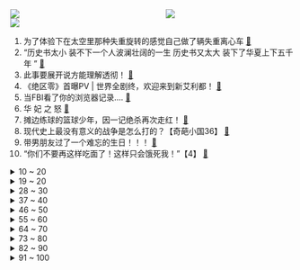 <div >
	<a style="float:left;width:55%;" href = "https://github.com/anuraghazra/github-readme-stats">
	 <img src = "https://github-readme-stats.vercel.app/api?username=iuuuuuaena&theme=buefy&show_icons=true"/>
	</a>
	<a  style="float:right;width:45%" href = "https://github.com/anuraghazra/github-readme-stats">
	 <img  src="https://github-readme-stats.vercel.app/api/top-langs/?username=anuraghazra&layout=compact"/>
	</a>
	</div>

[![](https://img.shields.io/badge/jxd-@jxdgogogo.xyz-yellowgreen.svg)](https://www.jxdgogogo.xyz)<br>
1. 为了体验下在太空里那种失重旋转的感觉自己做了辆失重离心车 [:link:](//www.bilibili.com/video/BV1pU4y1S73k) <br>
2. “历史书太小 装不下一个人波澜壮阔的一生   历史书又太大 装下了华夏上下五千年 ” [:link:](//www.bilibili.com/video/BV1oT4y1671T) <br>
3. 此事要展开说方能理解透彻！ [:link:](//www.bilibili.com/video/BV1tr4y1t7QD) <br>
4. 《绝区零》首曝PV | 世界全剧终，欢迎来到新艾利都！ [:link:](//www.bilibili.com/video/BV1xT4y1B7gg) <br>
5. 当FBI看了你的浏览器记录.... [:link:](//www.bilibili.com/video/BV17u41167Kb) <br>
6. 华 妃 之 怒 [:link:](//www.bilibili.com/video/BV1M34y1h7ks) <br>
7. 摊边练球的篮球少年，因一记绝杀再次走红！ [:link:](//www.bilibili.com/video/BV17R4y1A7R7) <br>
8. 现代史上最没有意义的战争是怎么打的？【奇葩小国36】 [:link:](//www.bilibili.com/video/BV1ZZ4y1h7f2) <br>
9. 带男朋友过了一个难忘的生日！！！ [:link:](//www.bilibili.com/video/BV1C3411N7xP) <br>
10. “你们不要再这样吃面了！这样只会饿死我！”【4】 [:link:](//www.bilibili.com/video/BV1q34y1h7G1) <br>
<details>
<summary>10 ~ 20</summary>

11. 【改善体态缓解痛经的方法】脊医Patrick分享的一些改善不良体态、富贵包，缓解肩膀疼痛和痛经的方法，有需要的朋友可以马起来练一下 [:link:](//www.bilibili.com/video/BV1y44y1u7qv) <br>
12. 《平a加暴击》 [:link:](//www.bilibili.com/video/BV1mA4y1S7sY) <br>
13. 四川小城超硬核烧烤！自选一大把先过油再烤，深夜食客络绎不绝 [:link:](//www.bilibili.com/video/BV15A4y1S7Ng) <br>
14. 诺一：这个家没我不行！#诺一 #刘烨 [:link:](//www.bilibili.com/video/BV1Pv4y1T7BJ) <br>
15. 我们四个真强！ [:link:](//www.bilibili.com/video/BV19T4y1B7MD) <br>
16. 【2008-2022】汶川大地震，我们不曾忘记 [:link:](//www.bilibili.com/video/BV1TY4y1r73h) <br>
17. 千万别碰长辈的手机！ [:link:](//www.bilibili.com/video/BV13F41177x4) <br>
18. 白嫖党的硬币保不住了？自制「隐形人」短片，用特效夺走你的硬币 [:link:](//www.bilibili.com/video/BV1GS4y1b7n7) <br>
19. 不妨大胆的去追逐一下梦想，虽然我们没有那么多观众………… [:link:](//www.bilibili.com/video/BV1dY4y1b7yz) <br>
</details>
<details>
<summary>19 ~ 20</summary>

20. 前方高能：失眠的看过来，要相信自己的眼睛！ [:link:](//www.bilibili.com/video/BV1jR4y1A78J) <br>
21. B站独家《刺客信条 : 大革命》电影版 含全新镜头 中法英三字 155分钟完整版 激荡的革命和爱情 粉丝作品 4K 21:9宽荧幕 [:link:](//www.bilibili.com/video/BV1vv4y1P7g7) <br>
22. 低成本口碑佳作《毛骗》正式登陆B站，S1E01 梦开始的地方！ [:link:](//www.bilibili.com/video/BV1TR4y1A7E8) <br>
23. 😭立本！没有你 我怎么活啊啊啊啊！？ [:link:](//www.bilibili.com/video/BV1sA4y1S7vi) <br>
24. 早期人类变身野生灵骑的珍贵录像 [:link:](//www.bilibili.com/video/BV1Dt4y1s7TN) <br>
25. 《请叫我总监》：虽然老板PUA我，但我们要谈恋爱！ [:link:](//www.bilibili.com/video/BV1tS4y1b7nL) <br>
26. 现实版中华小当家！10岁女孩孙佳瑞，自8岁起跟着厨师老爸学做菜，如今已学会五六十种家常菜，还掌握了不少专业技巧 [:link:](//www.bilibili.com/video/BV1oF411j7fw) <br>
27. 天气还是比较热的。出来吃个全黄宴！ [:link:](//www.bilibili.com/video/BV1Ta411J7R3) <br>
28. 你怎么知道我在练辟邪剑法？【阅片无数Ⅱ 44】 [:link:](//www.bilibili.com/video/BV1d54y1f7a3) <br>
</details>
<details>
<summary>28 ~ 30</summary>

29. 最不圣母的暴力英雄，永不妥协的绝对正义！《罗夏传》上篇 [:link:](//www.bilibili.com/video/BV1ir4y1t7sR) <br>
30. 德国公公生日变中餐推广大会！牛羊猪鸡鱼全肉大餐嗨翻全场！ [:link:](//www.bilibili.com/video/BV1dB4y1C76C) <br>
31. 【TF家族】练习生的原创练习集《Well，come!》（4）——《DTTM》【张泽禹】 [:link:](//www.bilibili.com/video/BV1Hr4y1b7xV) <br>
32. 【4K60FPS】房东的猫《云烟成雨》大合唱现场！梦回2019！ [:link:](//www.bilibili.com/video/BV1Au411k7oK) <br>
33. 压力大的暴食了，大家伙原谅我 [:link:](//www.bilibili.com/video/BV1rS4y1h7Sc) <br>
34. 老祖宗的传统手艺，一定要好好学！ [:link:](//www.bilibili.com/video/BV1Wr4y187XL) <br>
35. 他比我妈还相信我，尼尔叔叔：你自己试试看吧 [:link:](//www.bilibili.com/video/BV1DZ4y1h7YX) <br>
36. 朋友们，不知道是不是我的错觉，我总感觉我朋友剪的横版视频，跟我自己剪的竖版有差别？但我也说不出问题在哪。 [:link:](//www.bilibili.com/video/BV1hY4y1r7Jr) <br>
37. 没有记录仪 怎么都说不清 [:link:](//www.bilibili.com/video/BV1eY4y1r7fv) <br>
</details>
<details>
<summary>37 ~ 40</summary>

38. 《崩坏3》全新SP角色格蕾修「繁星·绘世之卷」预告 [:link:](//www.bilibili.com/video/BV1MB4y1y76e) <br>
39. 杀一条巨大裸胸鳝，非常凶猛一口能咬断手臂，堪称海洋里的恶霸 [:link:](//www.bilibili.com/video/BV1D54y1f7eQ) <br>
40. 经典永流传的《爸哪3》到底有多好笑？轻松治愈萌娃综艺考古【哇妹】 [:link:](//www.bilibili.com/video/BV1WA4y1S7CJ) <br>
41. 相亲相爱一家人 [:link:](//www.bilibili.com/video/BV1HU4y1S7Lo) <br>
42. 你 踩 疼 我 了 （官方玩梗版） [:link:](//www.bilibili.com/video/BV14Y4y1r7cU) <br>
43. 求求你别卷我了！卖1元真不贵 [:link:](//www.bilibili.com/video/BV153411N7cM) <br>
44. 沉浸式体验已婚男人的中午（2） [:link:](//www.bilibili.com/video/BV1cv4y1T7hX) <br>
45. 自制＂自己会跑的小电视＂ [:link:](//www.bilibili.com/video/BV1qu411z7xR) <br>
46. 骑行阿里中线，翻山越岭到达仁青休布措，夜晚露营在湖边废弃羊圈 [:link:](//www.bilibili.com/video/BV1fa411E7ax) <br>
</details>
<details>
<summary>46 ~ 50</summary>

47. 50人联动丨音乐和科技区UP今年最喜欢哪首歌？ [:link:](//www.bilibili.com/video/BV1eu411z7Zw) <br>
48. 注意，俄罗斯涂鸦画手开始炫技了！这样一幅3D画市场价肯定老高了！ [:link:](//www.bilibili.com/video/BV11T4y167cs) <br>
49. 【高原战士】军营也有“网红打卡地”？来看看兵哥哥们自制的浮雕墙！ [:link:](//www.bilibili.com/video/BV1wT4y1r7mL) <br>
50. 拯救内娱的人来了 [:link:](//www.bilibili.com/video/BV1HR4y1A7ee) <br>
51. 清华大佬196小时讲完的日语教程，整整300集，全程干货无废话，学完即过N1 [:link:](//www.bilibili.com/video/BV1p34y1h7so) <br>
52. 【live2d动画】为了庆祝三周年动起来的拉普兰德 [:link:](//www.bilibili.com/video/BV1GU4y1S7YB) <br>
53. 【中日歌词/MV/米津玄师】《M八七》完整版MV公布！「新・奥特曼」主题曲！ [:link:](//www.bilibili.com/video/BV1ia411J7uD) <br>
54. 陈翔六点半：这场交易里没有赢家 [:link:](//www.bilibili.com/video/BV12r4y1t7hv) <br>
55. 这个脆皮 很好听 [:link:](//www.bilibili.com/video/BV1i5411d7Um) <br>
</details>
<details>
<summary>55 ~ 60</summary>

56. 长视频来啦，在b站我还是个新手村的up主，非常感谢大家的认可和支持，我也会一如既往，继续坚持。 [:link:](//www.bilibili.com/video/BV12T4y1674Z) <br>
57. 山东大煎饼！！！ [:link:](//www.bilibili.com/video/BV1VF41177uY) <br>
58. 缅北受害者遭遇录像曝光，缅北不是天堂！ [:link:](//www.bilibili.com/video/BV1eu411z7Ev) <br>
59. 指  笑  为  哭 [:link:](//www.bilibili.com/video/BV1TS4y1b7Jn) <br>
60. 没想到，以这种方式夜跑了 [:link:](//www.bilibili.com/video/BV1vr4y1t73F) <br>
61. ⚡️诈 骗 的 澎 湖 湾⚡️ [:link:](//www.bilibili.com/video/BV1N44y1g7Xx) <br>
62. 跑的累？跑不远？2大跑步省力原则 [:link:](//www.bilibili.com/video/BV1oa411E75t) <br>
63. 你们不要再打了啦 [:link:](//www.bilibili.com/video/BV1RT4y167DL) <br>
64. 小鸟：都是亲兄弟，何必要这样！ [:link:](//www.bilibili.com/video/BV1Cv4y1P7Qx) <br>
</details>
<details>
<summary>64 ~ 70</summary>

65. 扁头的三种低马尾扎发，不仅简单还容易出效果 [:link:](//www.bilibili.com/video/BV1ot4y1s77x) <br>
66. 【花小烙】屁会变成嗝被打出来吗？ [:link:](//www.bilibili.com/video/BV1gU4y1S7LA) <br>
67. 宅家胖了但可爱！肉脸mm不化它，我真的会伤心！ [:link:](//www.bilibili.com/video/BV1L3411N7YW) <br>
68. 恋爱和运动不搭呦！ [:link:](//www.bilibili.com/video/BV1DY4y1b77h) <br>
69. 第一次去绵羊料理家，我竟然送她这个..... [:link:](//www.bilibili.com/video/BV143411A7zM) <br>
70. 2022年5月10日，我结婚了！！！兄弟们也要找到自己的幸福！ [:link:](//www.bilibili.com/video/BV19B4y1C7m6) <br>
71. 《关于西天取经是场 骗局 这件事》—六耳传2 [:link:](//www.bilibili.com/video/BV1GZ4y187xb) <br>
72. 都说猴头菇饼干里没有猴头菇，于是我决定亲自做！ [:link:](//www.bilibili.com/video/BV1V541197pJ) <br>
73. 这可能是王者荣耀有史以来耗时最长的一局巅峰赛了！ [:link:](//www.bilibili.com/video/BV1tY4y147w2) <br>
</details>
<details>
<summary>73 ~ 80</summary>

74. 危！假装不在家却偷偷给女友点外卖投屏…等她精神错乱后再叫来丈母娘！ [:link:](//www.bilibili.com/video/BV17u41167Up) <br>
75. 网传西瓜可以打磨成红宝石的模样，是真的吗？ [:link:](//www.bilibili.com/video/BV1tY411c7CP) <br>
76. 厨房竟然能直通邻居家？鉴定网络热门装修视频 [:link:](//www.bilibili.com/video/BV1cL4y1F7Br) <br>
77. 闺蜜能让男友变更强！ [:link:](//www.bilibili.com/video/BV1dS4y1b7Td) <br>
78. 江湖显饿，造就吃货 [:link:](//www.bilibili.com/video/BV1Da411E7zJ) <br>
79. 求求你别停产！这玩意我能吃一辈子！！！ [:link:](//www.bilibili.com/video/BV1RB4y1C7Yd) <br>
80. 【罗翔】黄鼠狼是保护动物吗？烤着吃野生蝗虫犯法吗？ [:link:](//www.bilibili.com/video/BV1ju41167hc) <br>
81. 在外国健身房的社死瞬间 [:link:](//www.bilibili.com/video/BV1ZT4y167RQ) <br>
82. 李信：我都增强了还会怕吕布？ [:link:](//www.bilibili.com/video/BV1SA4y1S7Ey) <br>
</details>
<details>
<summary>82 ~ 90</summary>

83. 和我宝贝女儿一起cos《间谍过家家》 [:link:](//www.bilibili.com/video/BV1oU4y127At) <br>
84. 不同老师选班委 [:link:](//www.bilibili.com/video/BV1v5411d77W) <br>
85. 水果冻进冰箱，3分钟实现水果冰淇淋冷饮自由！ [:link:](//www.bilibili.com/video/BV1wa411J7Yk) <br>
86. 没有人是完美的 [:link:](//www.bilibili.com/video/BV15U4y1m7dh) <br>
87. 魔力红婚庆公司：专业蹭饭5人组，你喜欢这个灵魂乐组合吗 [:link:](//www.bilibili.com/video/BV1HU4y1S7b8) <br>
88. 我的世界：生成10000个村民观察他们的行为，发现事情相当复杂 [:link:](//www.bilibili.com/video/BV1sZ4y1a7su) <br>
89. 第五人格角色怎么从游戏里走出来了！？ [:link:](//www.bilibili.com/video/BV1ir4y1t7fg) <br>
90. 飞流直下三千尺 [:link:](//www.bilibili.com/video/BV1W3411N7yj) <br>
91. 花费7万 我摔了7台折叠屏 最后全部坏完【新评科技】 [:link:](//www.bilibili.com/video/BV11B4y1y7DR) <br>
</details>
<details>
<summary>91 ~ 100</summary>

92. 闺蜜：？？？ 我的猫：我想她被我迷住了 [:link:](//www.bilibili.com/video/BV1GL4y1F7TX) <br>
93. 吹 风 机 吃 人 [:link:](//www.bilibili.com/video/BV1vS4y1b7VJ) <br>
94. 致敬周杰伦，这是多少人的青春？ [:link:](//www.bilibili.com/video/BV1m44y1u7bK) <br>
95. 曾经这视频火的飞起…但这个UP主却无人问津… [:link:](//www.bilibili.com/video/BV1r5411d7ex) <br>
96. 【男孩穿吉利服 躺草地想伪装，不料被大家发现围观拍照】 [:link:](//www.bilibili.com/video/BV11F411j7NS) <br>
97. 沉浸体验20岁死了两个丈夫的生活 [:link:](//www.bilibili.com/video/BV1p541197HW) <br>
98. （这也能解说？！）史上最干净的3V3篮球对抗！ [:link:](//www.bilibili.com/video/BV1SR4y1A7XJ) <br>
99. 有两下子，但只有两下子 [:link:](//www.bilibili.com/video/BV1JZ4y1a7JY) <br>
100. Woof woof [:link:](//www.bilibili.com/video/BV1jY4y1r79V) <br>
</details>
